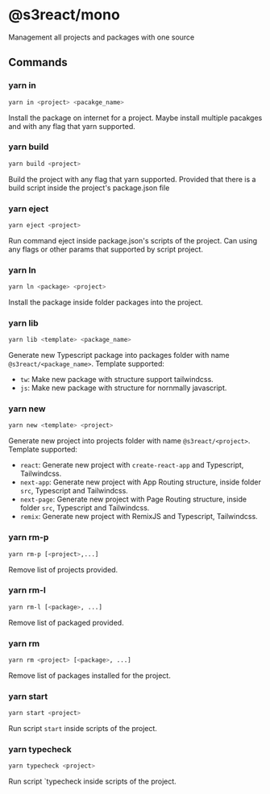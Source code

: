 # @s3react/mono

Management all projects and packages with one source

## Commands

### yarn in

```sh
yarn in <project> <pacakge_name>
```

Install the package on internet for a project. Maybe install multiple pacakges and with any flag that yarn supported.

### yarn build

```sh
yarn build <project>
```

Build the project with any flag that yarn supported. Provided that there is a build script inside the project's package.json file

### yarn eject

```sh
yarn eject <project>
```

Run command eject inside package.json's scripts of the project. Can using any flags or other params that supported by script project.

### yarn ln

```sh
yarn ln <package> <project>
```

Install the package inside folder packages into the project.

### yarn lib

```sh
yarn lib <template> <package_name>
```

Generate new Typescript package into packages folder with name `@s3react/<package_name>`. Template supported: 

- `tw`: Make new package with structure support tailwindcss.
- `js`: Make new package with structure for nornmally javascript.

### yarn new

```sh
yarn new <template> <project>
```

Generate new project into projects folder with name `@s3react/<project>`. Template supported:

- `react`: Generate new project with `create-react-app` and Typescript, Tailwindcss.
- `next-app`: Generate new project with App Routing structure, inside folder `src`, Typescript and Tailwindcss.
- `next-page`: Generate new project with Page Routing structure, inside folder `src`, Typescript and Tailwindcss.
- `remix`: Generate new project with RemixJS and Typescript, Tailwindcss.

### yarn rm-p

```sh
yarn rm-p [<project>,...]
```

Remove list of projects provided.

### yarn rm-l

```sh
yarn rm-l [<package>, ...]
```

Remove list of packaged provided.

### yarn rm

```sh
yarn rm <project> [<package>, ...]
```

Remove list of packages installed for the project.

### yarn start

```sh
yarn start <project>
```

Run script `start` inside scripts of the project.

### yarn typecheck

```sh
yarn typecheck <project>
```

Run script `typecheck inside scripts of the project.

